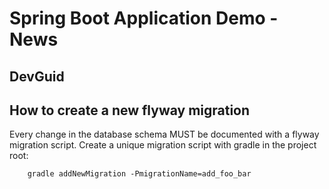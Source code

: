 # Spring Boot Application Demo - News

## DevGuid

## How to create a new flyway migration
Every change in the database schema MUST be documented with a flyway migration script.
Create a unique migration script with gradle in the project root:
```
    gradle addNewMigration -PmigrationName=add_foo_bar
```